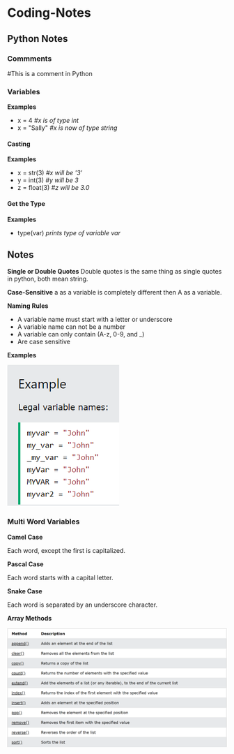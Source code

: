 # Coding-Notes

## Python Notes

### Commments

#This is a comment in Python

### Variables

**Examples**
- x = 4          *#x is of type int*
- x = "Sally"    *#x is now of type string*

#### Casting

**Examples**
- x = str(3)    *#x will be '3'*
- y = int(3)    *#y will be 3*
- z = float(3)  *#z will be 3.0*

#### Get the Type

**Examples**
- type(var)  *prints type of variable var*

## Notes

**Single or Double Quotes**
Double quotes is the same thing as single quotes in python, both mean string.

**Case-Sensitive**
a as a variable is completely different then A as a variable.

**Naming Rules**
- A variable name must start with a letter or underscore
- A variable name can not be a number
- A variable can only contain (A-z, 0-9, and _)
- Are case sensitive

**Examples**

![Array Methods](https://github.com/jstrand28/Coding-Notes/blob/main/Variable_example1.png)

### Multi Word Variables

**Camel Case**

Each word, except the first is capitalized.

**Pascal Case**

Each word starts with a capital letter.

**Snake Case**

Each word is separated by an underscore character.

**Array Methods**

![Array Methods](https://github.com/jstrand28/Coding-Notes/blob/main/ArrayMethods.PNG)
